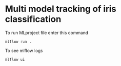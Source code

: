 # Multi model tracking of iris classification

To run MLproject file enter this command 

```
mlflow run .
```

To see mlflow logs

```
mlflow ui
```
